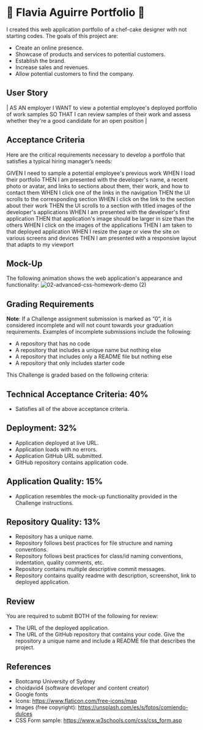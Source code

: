 # :cake: Flavia Aguirre Portfolio :cake:

I created this web application portfolio of a chef-cake designer with not starting codes.
The goals of this project are:

* Create an online presence.
* Showcase of products and services to potential customers.
* Establish the brand.
* Increase sales and revenues.
* Allow potential customers to find the company.

## User Story

| AS AN employer
I WANT to view a potential employee's deployed portfolio of work samples
SO THAT I can review samples of their work and assess whether they're a good candidate for an open position |

## Acceptance Criteria

Here are the critical requirements necessary to develop a portfolio that satisfies a typical hiring manager’s needs:

GIVEN I need to sample a potential employee's previous work
WHEN I load their portfolio
THEN I am presented with the developer's name, a recent photo or avatar, and links to sections about them, their work, and how to contact them
WHEN I click one of the links in the navigation
THEN the UI scrolls to the corresponding section
WHEN I click on the link to the section about their work
THEN the UI scrolls to a section with titled images of the developer's applications
WHEN I am presented with the developer's first application
THEN that application's image should be larger in size than the others
WHEN I click on the images of the applications
THEN I am taken to that deployed application
WHEN I resize the page or view the site on various screens and devices
THEN I am presented with a responsive layout that adapts to my viewport

## Mock-Up
The following animation shows the web application's appearance and functionality:
![02-advanced-css-homework-demo (2)](https://github.com/garmercy/Challence-2/assets/138730100/c7a1faf6-9a73-4a5c-bece-8ef2e7961f38)


## Grading Requirements

**Note**: If a Challenge assignment submission is marked as “0”, it is considered incomplete and will not count towards your graduation requirements. Examples of incomplete submissions include the following:

* A repository that has no code
* A repository that includes a unique name but nothing else
* A repository that includes only a README file but nothing else
* A repository that only includes starter code

This Challenge is graded based on the following criteria:

## Technical Acceptance Criteria: 40%

* Satisfies all of the above acceptance criteria.

## Deployment: 32%

* Application deployed at live URL.
* Application loads with no errors.
* Application GitHub URL submitted.
* GitHub repository contains application code.

## Application Quality: 15%

* Application resembles the mock-up functionality provided in the Challenge instructions.

## Repository Quality: 13%

* Repository has a unique name.
* Repository follows best practices for file structure and naming conventions.
* Repository follows best practices for class/id naming conventions, indentation, quality comments, etc.
* Repository contains multiple descriptive commit messages.
* Repository contains quality readme with description, screenshot, link to deployed application.

## Review
You are required to submit BOTH of the following for review:

* The URL of the deployed application.
* The URL of the GitHub repository that contains your code. Give the repository a unique name and include a README file that describes the project.

## References
* Bootcamp University of Sydney
* choidavid4 (software developer and content creator)
* Google fonts
* Icons: https://www.flaticon.com/free-icons/map
* Images (free copyright): https://unsplash.com/es/s/fotos/comiendo-dulces
* CSS Form sample: https://www.w3schools.com/css/css_form.asp
  
